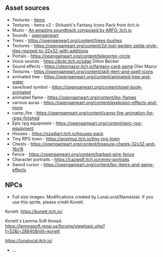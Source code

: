 ## Asset sources
- Textures - [items](http://7soul1.deviantart.com/art/420-Pixel-Art-Icons-for-RPG-129892453)
- Textures - items v2 - Shikashi's Fantasy Icons Pack from itch.io
- Music - [An amazing soundtrack composed by ARFO: itch.io](https://bakudas.itch.io/generic-rpg-pack)
- Sounds - [opengameart](https://opengameart.org/content/rpg-sound-pack)
- Trees - https://opengameart.org/content/trees-bushes
- Textures - https://opengameart.org/content/2d-lost-garden-zelda-style-tiles-resized-to-32x32-with-additions
- Portals - https://opengameart.org/content/teleporter-circle
- Voice sounds - https://bckr.itch.io/sdap Dillon Becker
- Sound effects - https://olexmazur.itch.io/fantasy-card-game Olex Mazur
- Textures - https://opengameart.org/content/skill-item-and-spell-icons
- animated tree - https://opengameart.org/content/animated-tree-and-water
- save/load symbol - https://opengameart.org/content/pixel-book-animated
- animated flame - https://opengameart.org/content/lpc-flames
- various auras - https://opengameart.org/content/explosion-effects-and-more
- camp_fire - https://opengameart.org/content/camp-fire-animation-for-rpgs-finished
- Epic rpg equipment - https://opengameart.org/content/epic-rpg-equipment
- Houses - https://szadiart.itch.io/houses-pack
- Tiny RPG town - https://ansimuz.itch.io/tiny-rpg-town
- Chests - https://opengameart.org/content/treasure-chests-32x32-and-16x16
- Fence - https://opengameart.org/content/barbed-wire-fence
- Character portraits - https://cazwolf.itch.io/rmmv-portraits
- Sword cursor - https://opengameart.org/content/lpc-items-and-game-effects

## NPCs

- Full size images: Modifications created by LunaLucid/Namastaii. 
If you use this sprite, please credit Konett.

Konett: https://konett.itch.io/

Konett's Lemma Soft thread: https://lemmasoft.renai.us/forums/viewtopic.php?f=52&t=28840&hilit=konett

https://lunalucid.itch.io/
                    
- ...